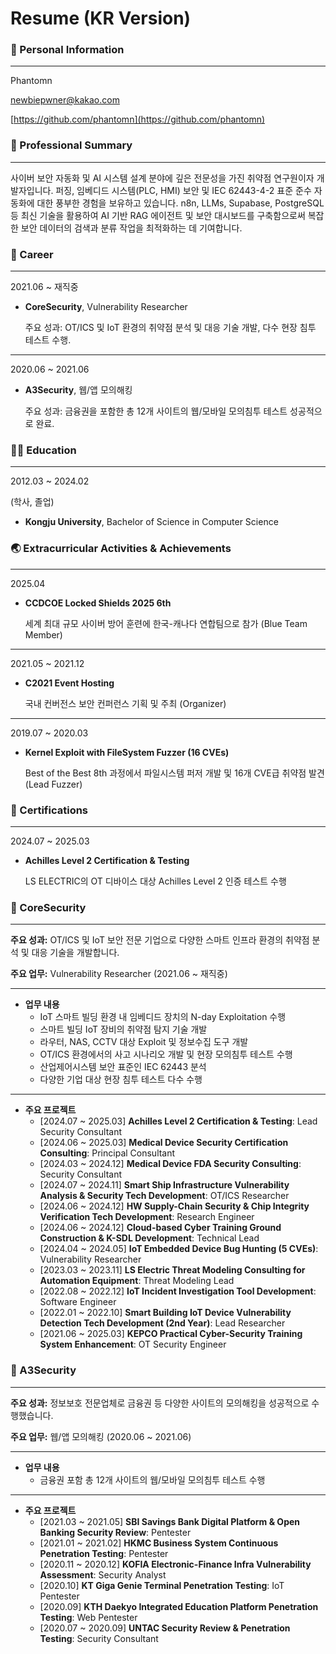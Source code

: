 # Resume (KR Version)

<aside>

### 👤 Personal Information

---

Phantomn

[newbiepwner@kakao.com](mailto:newbiepwner@kakao.com)

[https://github.com/phantomn](https://github.com/phantomn)

</aside>

<aside>

### 👏 Professional Summary

---

<aside>

사이버 보안 자동화 및 AI 시스템 설계 분야에 깊은 전문성을 가진 취약점 연구원이자 개발자입니다. 퍼징, 임베디드 시스템(PLC, HMI) 보안 및 IEC 62443-4-2 표준 준수 자동화에 대한 풍부한 경험을 보유하고 있습니다. n8n, LLMs, Supabase, PostgreSQL 등 최신 기술을 활용하여 AI 기반 RAG 에이전트 및 보안 대시보드를 구축함으로써 복잡한 보안 데이터의 검색과 분류 작업을 최적화하는 데 기여합니다.

</aside>

</aside>

<aside>

### 💼 Career

---

2021.06 ~ 재직중

- **CoreSecurity**, Vulnerability Researcher
    
    주요 성과: OT/ICS 및 IoT 환경의 취약점 분석 및 대응 기술 개발, 다수 현장 침투 테스트 수행.

---

2020.06 ~ 2021.06

- **A3Security**, 웹/앱 모의해킹
    
    주요 성과: 금융권을 포함한 총 12개 사이트의 웹/모바일 모의침투 테스트 성공적으로 완료.

</aside>

<aside>

### 👨‍🎓 Education

---

2012.03 ~ 2024.02

(학사, 졸업)

- **Kongju University**, Bachelor of Science in Computer Science

</aside>

<aside>

### 🌏 Extracurricular Activities & Achievements

---

2025.04

- **CCDCOE Locked Shields 2025 6th**
    
    세계 최대 규모 사이버 방어 훈련에 한국-캐나다 연합팀으로 참가 (Blue Team Member)

---

2021.05 ~ 2021.12

- **C2021 Event Hosting**
    
    국내 컨버전스 보안 컨퍼런스 기획 및 주최 (Organizer)

---

2019.07 ~ 2020.03

- **Kernel Exploit with FileSystem Fuzzer (16 CVEs)**
    
    Best of the Best 8th 과정에서 파일시스템 퍼저 개발 및 16개 CVE급 취약점 발견 (Lead Fuzzer)

</aside>

<aside>

### 🪪 Certifications

---

2024.07 ~ 2025.03

- **Achilles Level 2 Certification & Testing**
    
    LS ELECTRIC의 OT 디바이스 대상 Achilles Level 2 인증 테스트 수행

</aside>

<aside>

### 📂 CoreSecurity

---

**주요 성과:** OT/ICS 및 IoT 보안 전문 기업으로 다양한 스마트 인프라 환경의 취약점 분석 및 대응 기술을 개발합니다.

**주요 업무:** Vulnerability Researcher (2021.06 ~ 재직중)

---

- **업무 내용**
    - IoT 스마트 빌딩 환경 내 임베디드 장치의 N-day Exploitation 수행
    - 스마트 빌딩 IoT 장비의 취약점 탐지 기술 개발
    - 라우터, NAS, CCTV 대상 Exploit 및 정보수집 도구 개발
    - OT/ICS 환경에서의 사고 시나리오 개발 및 현장 모의침투 테스트 수행
    - 산업제어시스템 보안 표준인 IEC 62443 분석
    - 다양한 기업 대상 현장 침투 테스트 다수 수행

---

- **주요 프로젝트**
    - [2024.07 ~ 2025.03] **Achilles Level 2 Certification & Testing**: Lead Security Consultant
    - [2024.06 ~ 2025.03] **Medical Device Security Certification Consulting**: Principal Consultant
    - [2024.03 ~ 2024.12] **Medical Device FDA Security Consulting**: Security Consultant
    - [2024.07 ~ 2024.11] **Smart Ship Infrastructure Vulnerability Analysis & Security Tech Development**: OT/ICS Researcher
    - [2024.06 ~ 2024.12] **HW Supply-Chain Security & Chip Integrity Verification Tech Development**: Research Engineer
    - [2024.06 ~ 2024.12] **Cloud-based Cyber Training Ground Construction & K-SDL Development**: Technical Lead
    - [2024.04 ~ 2024.05] **IoT Embedded Device Bug Hunting (5 CVEs)**: Vulnerability Researcher
    - [2023.03 ~ 2023.11] **LS Electric Threat Modeling Consulting for Automation Equipment**: Threat Modeling Lead
    - [2022.08 ~ 2022.12] **IoT Incident Investigation Tool Development**: Software Engineer
    - [2022.01 ~ 2022.10] **Smart Building IoT Device Vulnerability Detection Tech Development (2nd Year)**: Lead Researcher
    - [2021.06 ~ 2025.03] **KEPCO Practical Cyber-Security Training System Enhancement**: OT Security Engineer

</aside>

<aside>

### 📂 A3Security

---

**주요 성과:** 정보보호 전문업체로 금융권 등 다양한 사이트의 모의해킹을 성공적으로 수행했습니다.

**주요 업무:** 웹/앱 모의해킹 (2020.06 ~ 2021.06)

---

- **업무 내용**
    - 금융권 포함 총 12개 사이트의 웹/모바일 모의침투 테스트 수행

---

- **주요 프로젝트**
    - [2021.03 ~ 2021.05] **SBI Savings Bank Digital Platform & Open Banking Security Review**: Pentester
    - [2021.01 ~ 2021.02] **HKMC Business System Continuous Penetration Testing**: Pentester
    - [2020.11 ~ 2020.12] **KOFIA Electronic-Finance Infra Vulnerability Assessment**: Security Analyst
    - [2020.10] **KT Giga Genie Terminal Penetration Testing**: IoT Pentester
    - [2020.09] **KTH Daekyo Integrated Education Platform Penetration Testing**: Web Pentester
    - [2020.07 ~ 2020.09] **UNTAC Security Review & Penetration Testing**: Security Consultant

</aside>
